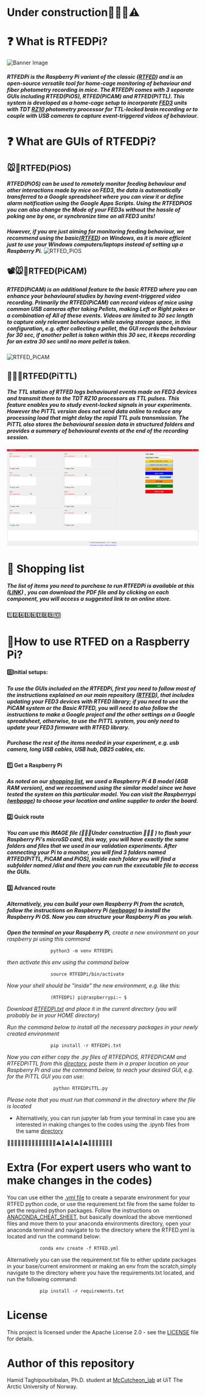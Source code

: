 
# Under construction👷‍♂️🚧⚠️


# ❓ What is RTFEDPi?

![Banner Image](https://github.com/Htbibalan/FED_RT/blob/RTFEDPi/source/RTFED_Pi_Images/Cover.png)



##### RTFEDPi is the Raspberry Pi variant of the classic ([RTFED](https://github.com/mccutcheonlab/FED_RT/tree/main)) and  is an open-source versatile tool for home-cage monitoring of behaviour and fiber photometry recording in mice. The RTFEDPi comes with 3 separate GUIs including RTFED(PiOS), RTFED(PiCAM) and RTFED(PiTTL). This system is developed as a home-cage setup to incorporate [FED3](https://github.com/KravitzLabDevices/FED3/wiki) units with TDT [RZ10](https://www.tdt.com/docs/hardware/rz10-lux-integrated-processor/) photometry processor for TTL-locked brain recording or to couple with USB cameras to capture event-triggered videos of behaviour.



# ❓ What are GUIs of RTFEDPi?
## 🐭🧀RTFED(PiOS)
##### RTFED(PiOS) can be used to remotely monitor feeding behaviour and other interactions made by mice on FED3, the data is automatically transferred to a Google spreadsheet where you can view it or define alarm notification using the Google Apps Scripts. Using the RTFEDPiOS you can also change the Mode of your FED3s without the hassle of poking one by one, or synchronize time on all FED3 units! 
***However, if you are just aiming for monitoring feeding behaviour, we recommend using the basic([RTFED](https://github.com/mccutcheonlab/FED_RT/tree/main)) on Windows, as it is more efficient just to use your Windows computers/laptops instead of setting up a Raspberry Pi.***
![RTFED_PiOS](https://github.com/Htbibalan/FED_RT/blob/RTFEDPi/source/RTFED_Pi_Images/RTFED_Pi.png)


## 📽️🐭🧀RTFED(PiCAM)
##### RTFED(PiCAM) is an additional feature to the basic RTFED where you can enhance your behavioural studies by having event-triggered video recording. Primarily the RTFED(PiCAM) can record videos of mice using common USB cameras after taking Pellets, making Left or Right pokes or a combination of All of these events. Videos are limited to 30 sec length to capture only relevant behaviours while saving storage space, in this configuration, e.g. after collecting a pellet, the GUI records the behaviour for 30 sec, if another pellet is taken within this 30 sec, it keeps recording for an extra 30 sec until no more pellet is taken.
![RTFED_PiCAM](https://github.com/Htbibalan/FED_RT/blob/RTFEDPi/source/RTFED_Pi_Images/RTFED(PiCAM).png)

## 🚨🐭🧀RTFED(PiTTL)
##### The TTL station of RTFED logs behavioural events made on FED3 devices and transmit them to the TDT RZ10 processors as TTL pulses. This feature enables you to study event-locked signals in your experiments. However the PiTTL version does not send data online to reduce any processing load that might delay the rapid TTL puls transmission. The PiTTL also stores the behavioural session data in structured folders and provides a summary of behavioural events at the end of the recording session.

![RTFED_PiTTL](https://github.com/Htbibalan/HOME_PHOTOMETRY/blob/main/source/RTFED(PiTTL).png)



# 🛒 Shopping list
##### The list of items you need to purchase to run RTFEDPi is available at this ([LINK](https://github.com/mccutcheonlab/FED_RT/blob/RTFEDPi/source/RTFED_SHOPPING_LIST.pdf)) , you can download the PDF file and by clicking on each component, you will access a suggested link to an online store.

1️⃣2️⃣4️⃣5️⃣6️⃣7️⃣8️⃣9️⃣🔟
# 🚀How to use RTFED on a Raspberry Pi?
#### 0️⃣Initial setups:
##### To use the GUIs included on the RTFEDPi, first you need to follow most of the instructions explained on our main repository ([RTFED](https://github.com/mccutcheonlab/FED_RT/tree/main)), that includes updating your FED3 devices with RTFED library;  if you need to use the PiCAM system or the Basic RTFED, you will need to also follow the instructions to make a Google project and the other settings on a Google spreadsheet, otherwise, to use the PiTTL system, you only need to update your FED3 firmware with RTFED library.

##### Purchase the rest of the items needed in your experiment, e.g. usb camera, long USB cables, USB hub, DB25 cables, etc.

#### 1️⃣ Get a Raspberry Pi
##### As noted on our [shopping list](https://github.com/mccutcheonlab/FED_RT/blob/RTFEDPi/source/RTFED_SHOPPING_LIST.pdf), we used a Raspberry Pi 4 B model (4GB RAM version), and we recommend using the similar model since we have tested the system on this particular model. You can visit the Raspberrypi ([webpage](https://www.raspberrypi.com/products/raspberry-pi-4-model-b/)) to choose your location and online supplier to order the board.

#### 2️⃣ Quick route
##### You can use this IMAGE file (🚧🚧🚧Under construction 🚧🚧🚧 ) to flash your Raspberry Pi's microSD card, this way, you will have exactly the same folders and files that we used in our validation experiments. After connecting your Pi to a monitor, you will find 3 folders named RTFED(PiTTL, PiCAM and PiOS), inside each folder you will find a subfolder named /dist and there you can run the executable file to access the GUIs. 

#### 3️⃣ Advanced route
##### Alternatively, you can build your own Raspberry Pi from the scratch, follow the instructions on Raspberry Pi ([webpage](https://www.raspberrypi.com/software/)) to install the Raspberry Pi OS. Now you can structure your Raspberry Pi as you wish.

***Open the terminal on your Raspberry Pi,***
*create a new environment on your raspberry pi using this command*
                    
                    python3 -m venv RTFEDPi
*then activate this env using the command below*
                    
                    source RTFEDPi/bin/activate

*Now your shell should be "inside" the new environment, e.g. like this:*
                        
                    (RTFEDPi) pi@raspberrypi:~ $

*Download [RTFEDPi.txt](https://github.com/mccutcheonlab/FED_RT/tree/RTFEDPi/source/ENV_FILES/RTFEDPi.txt) and place it in the current directory (you will probably be in your HOME directory)*

*Run the command below to install all the necessary packages in your newly created environment*

                    pip install -r RTFEDPi.txt

*Now you can either copy the .py files of RTFEDPiOS, RTFEDPiCAM and RTFEDPiTTL from this [directory](https://github.com/mccutcheonlab/FED_RT/tree/RTFEDPi/scripts), paste them in a proper location on your Raspberry Pi and use the command below, to reach your desired GUI, e.g. for the PiTTL GUI you can use:*

                     python RTFEDPiTTL.py
*Please note that you must run that command in the directory where the file is located*

* Alternatively, you can run jupyter lab from your terminal in case you are interested in making changes to the codes using the .ipynb files from the same [directory](https://github.com/mccutcheonlab/FED_RT/tree/RTFEDPi/scripts) 




🚧🚧👷‍♂️🚧🚧🚧🚧👷‍♂️🚧🚧🚧🚧⚠️🚧⚠️🚧⚠️🚧⚠️🚧🚧🚧🚧👷‍♂️🚧








# Extra (For expert users who want to make changes in the codes)
You can use either the [.yml file](https://github.com/Htbibalan/FED_RT/tree/main/source/ENV_FILES) to create a separate environment for your RTFED python code, or use the requirement.txt file from the same folder to get the required  python packages. Follow the instructions on [ANACONDA_CHEAT_SHEET](https://docs.conda.io/projects/conda/en/4.6.0/_downloads/52a95608c49671267e40c689e0bc00ca/conda-cheatsheet.pdf), but basically download the above mentioned files and move them to your anaconda environments directory, open your anaconda terminal and navigate to to the directory where the RTFED.yml is located and run the command below:

                conda env create -f RTFED.yml

Alternatively you can use the requirement.txt file to either update packages in your base/current environment or making an env from the scratch,simply navigate to the directory where you have the requirements.txt located, and run the following command:

                pip install -r requirements.txt


# License
This project is licensed under the Apache License 2.0 - see the [LICENSE](LICENSE) file for details.

# Author of this repository
Hamid Taghipourbibalan, Ph.D. student at [McCutcheon_lab](https://www.mccutcheonlab.com/) at UiT The Arctic University of Norway.





















